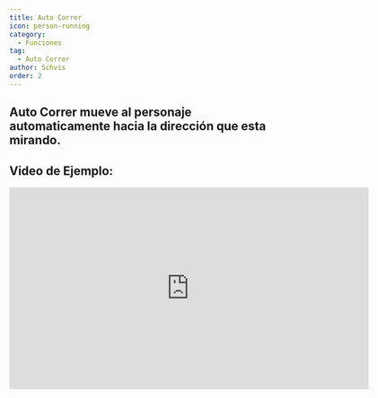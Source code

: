 ```yaml
---
title: Auto Correr
icon: person-running
category:
  - Funciones
tag:
  - Auto Correr
author: Schvis
order: 2
---
```


## Auto Correr mueve al personaje automaticamente hacia la dirección que esta mirando.

## Video de Ejemplo: 

<iframe width="640" height="360" src="https://www.youtube.com/embed/BLDhPBMs7Es?list=PL5eI1Tb64p56g27qfYk7VuFTz4FK6YrKa" title="Korepi - Auto Run" frameborder="0" allow="accelerometer; autoplay; clipboard-write; encrypted-media; gyroscope; picture-in-picture; web-share" allowfullscreen></iframe>

